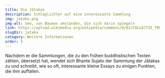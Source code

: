 ```yaml
---
title: Die Jātakas
description: Schlaglichter auf eine interessante Sammlung
img: jataka.png
img-alt: See, von Bäumen umstanden, die sich darin spiegeln
link: https://upload.wikimedia.org/wikipedia/commons/0/02/COLLECTIE_TROPENMUSEUM_Reli%C3%ABf_Borobudur_TMnr_60042617.jpg
slugDir: jataka
category: Weitere Informationen
order: 5
---
```


Nachdem er die Sammlungen, die zu den frühen buddhistischen Texten zählen, übersetzt hat, wendet sich Bhante Sujato der Sammlung der Jātakas zu und schreibt, wie so oft, interessante kleine Essays zu einigen Punkten, die ihm auffallen.